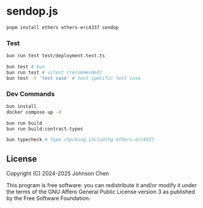 # sendop.js

```sh
pnpm install ethers ethers-erc4337 sendop
```

### Test

```sh
bun run test test/deployment.test.ts

bun test # bun
bun run test # vitest (recommended)
bun test -t 'test case' # test specific test case
```

### Dev Commands

```sh
bun install
docker compose up -d

bun run build
bun run build:contract-types

bun typecheck # Type checking including ethers-erc4337
```

## License

Copyright (C) 2024-2025 Johnson Chen

This program is free software: you can redistribute it and/or modify
it under the terms of the GNU Affero General Public License version 3
as published by the Free Software Foundation.